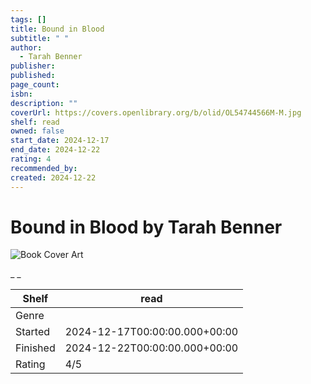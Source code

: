 ```yaml
---
tags: []
title: Bound in Blood
subtitle: " "
author:
  - Tarah Benner
publisher: 
published: 
page_count: 
isbn: 
description: ""
coverUrl: https://covers.openlibrary.org/b/olid/OL54744566M-M.jpg
shelf: read
owned: false
start_date: 2024-12-17
end_date: 2024-12-22
rating: 4
recommended_by: 
created: 2024-12-22
---
```


# Bound in Blood by Tarah Benner

![Book Cover Art](https://covers.openlibrary.org/b/olid/OL54744566M-M.jpg)

_ _

| Shelf | read |
| --- | --- |
| Genre |  |
| Started | 2024-12-17T00:00:00.000+00:00 |
| Finished | 2024-12-22T00:00:00.000+00:00 |
| Rating | 4/5 |

